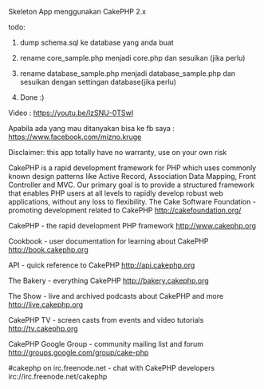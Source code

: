 Skeleton App menggunakan CakePHP 2.x

todo:

1. dump schema.sql ke database yang anda buat

2. rename core_sample.php menjadi core.php dan sesuikan (jika perlu)

3. rename database_sample.php menjadi database_sample.php dan sesuikan dengan settingan database(jika perlu)

4. Done :)

Video : https://youtu.be/IzSNU-0TSwI

Apabila ada yang mau ditanyakan bisa ke fb saya : https://www.facebook.com/mizno.kruge

Disclaimer: this app totally have no warranty, use on your own risk



CakePHP is a rapid development framework for PHP which uses commonly known design patterns like Active Record, Association Data Mapping, Front Controller and MVC. Our primary goal is to provide a structured framework that enables PHP users at all levels to rapidly develop robust web applications, without any loss to flexibility.
The Cake Software Foundation - promoting development related to CakePHP
http://cakefoundation.org/

CakePHP - the rapid development PHP framework
http://www.cakephp.org

Cookbook - user documentation for learning about CakePHP
http://book.cakephp.org

API - quick reference to CakePHP
http://api.cakephp.org

The Bakery - everything CakePHP
http://bakery.cakephp.org

The Show - live and archived podcasts about CakePHP and more
http://live.cakephp.org

CakePHP TV - screen casts from events and video tutorials
http://tv.cakephp.org

CakePHP Google Group - community mailing list and forum
http://groups.google.com/group/cake-php

#cakephp on irc.freenode.net - chat with CakePHP developers
irc://irc.freenode.net/cakephp
